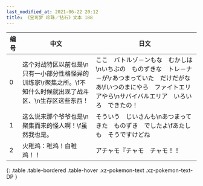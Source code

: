 ```yaml
---
last_modified_at: 2021-06-22 20:12
title: 《宝可梦 珍珠／钻石》文本 188
---
```

| 编号 | 中文 | 日文 |
| ---- | ---- | ---- |
| 0 | 这个对战特区以前也是\n只有一小部分性格怪异的训练家\r聚集之所。\f不知什么时候就出现了战斗区、\n生存区这些东西！ | ここ　バトルゾ－ンもな　むかしは\nいちぶの　ものずきな　トレ－ナ－が\rあつまっていた　だけだがなあ\fいつのまにやら　ファイトエリアやら\nサバイバルエリア　いろいろ　できたの！ |
| 1 | 这么说来那个爷爷也是\n聚集而来的怪人啊！\f虽然我也是。 | そういう　じいさんも\nあつまってきた　ものずき　でしたよ\fあたしも　そうですけどね |
| 2 | 火稚鸡：稚鸡！白稚鸡！！ | アチャモ『チャモ　チャモ！！ |
{: .table .table-bordered .table-hover .xz-pokemon-text .xz-pokemon-text-DP }